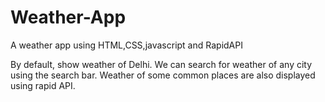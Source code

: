 # Weather-App
A weather app using HTML,CSS,javascript and RapidAPI

By default, show weather of Delhi.
We can search for weather of any city using the search bar.
Weather of some common places are also displayed using rapid API.

